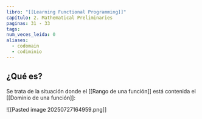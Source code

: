 ```yaml
---
libro: "[[Learning Functional Programming]]"
capítulo: 2. Mathematical Preliminaries
paginas: 31 - 33
tags: 
num_veces_leida: 0
aliases:
  - codomain
  - codiminio
---
```

## ¿Qué es?

Se trata de la situación donde el [[Rango de una función]] está contenida el [[Dominio de una función]]:

![[Pasted image 20250727164959.png]]
